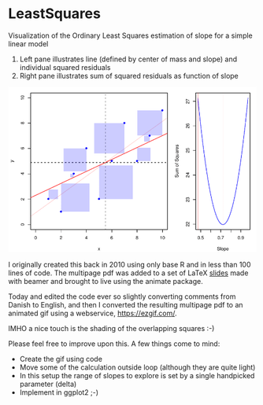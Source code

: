 # LeastSquares
Visualization of the Ordinary Least Squares estimation of slope for a simple linear model

1. Left pane illustrates line (defined by center of mass and slope) and individual squared residuals
2. Right pane illustrates sum of squared residuals as function of slope

<img src="https://github.com/PeterStoltze/LeastSquares/blob/master/LeastSquares.gif" width="666" alt="Result converted to GIF">

I originally created this back in 2010 using only base R and in less than 100 lines of code. The multipage pdf was added to a set of LaTeX [slides](http://peterstoltze.dk/stat/kap11/kap11.pdf) made with beamer and brought to live using the animate package.

Today and edited the code ever so slightly converting comments from Danish to English, and then I converted the resulting multipage pdf to an animated gif using a webservice, https://ezgif.com/.

IMHO a nice touch is the shading of the overlapping squares :-)

Please feel free to improve upon this. A few things come to mind:
* Create the gif using code
* Move some of the calculation outside loop (although they are quite light)
* In this setup the range of slopes to explore is set by a single handpicked parameter (delta)
* Implement in ggplot2 ;-)
